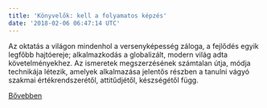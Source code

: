 ```yaml
---
title: 'Könyvelők: kell a folyamatos képzés'
date: '2018-02-06 06:47:14 UTC'
---
```


Az oktatás a világon mindenhol a versenyképesség záloga, a fejlődés egyik legfőbb hajtóereje; alkalmazkodás a globalizált, modern világ adta követelményekhez. Az ismeretek megszerzésének számtalan útja, módja technikája létezik, amelyek alkalmazása jelentős részben a tanulni vágyó szakmai értékrendszerétől, attitűdjétől, készségétől függ.


[Bővebben](http://ift.tt/2EjVuIS)
